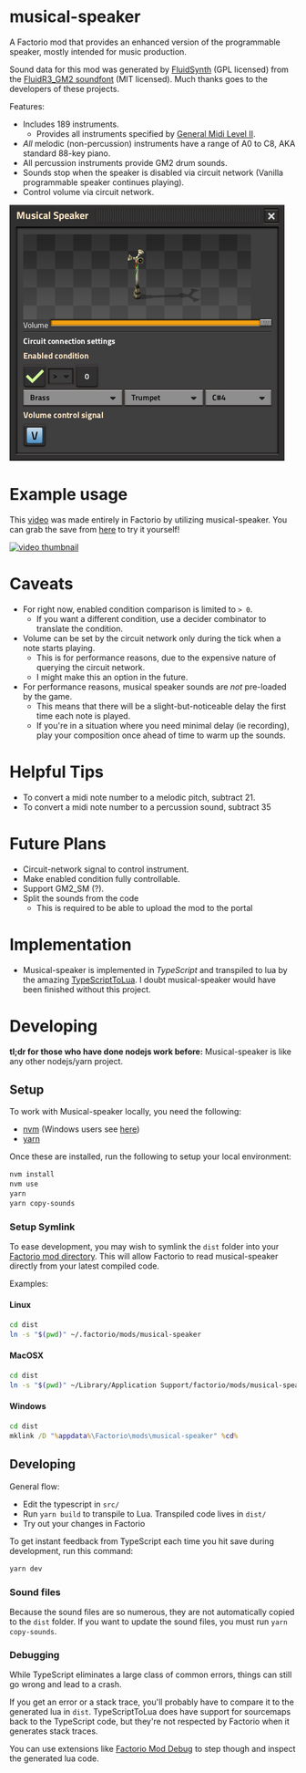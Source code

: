 # musical-speaker

A Factorio mod that provides an enhanced version of the programmable speaker, mostly intended for music production.

Sound data for this mod was generated by [FluidSynth](http://www.fluidsynth.org/) (GPL licensed) from the [FluidR3_GM2 soundfont](https://member.keymusician.com/Member/FluidR3_GM/index.html) (MIT licensed). Much thanks goes to the developers of these projects.

Features:
- Includes 189 instruments.
	- Provides all instruments specified by [General Midi Level II](https://en.wikipedia.org/wiki/General_MIDI_Level_2).
- _All_ melodic (non-percussion) instruments have a range of A0 to C8, AKA standard 88-key piano.
- All percussion instruments provide GM2 drum sounds.
- Sounds stop when the speaker is disabled via circuit network (Vanilla programmable speaker continues playing).
- Control volume via circuit network.


![](./images/speaker-1.png)

# Example usage
This [video](https://www.youtube.com/watch?v=WMUe16I7cuk) was made entirely in Factorio by utilizing musical-speaker. You can grab the save from [here](https://github.com/Xcelled/musical-speaker/raw/saves/piano-let%20it%20go.zip) to try it yourself!

[![video thumbnail](https://img.youtube.com/vi/WMUe16I7cuk/0.jpg)](https://www.youtube.com/watch?v=WMUe16I7cuk "Let it go - Factorio Style")

# Caveats
- For right now, enabled condition comparison is limited to `> 0`.
	- If you want a different condition, use a decider combinator to translate the condition.
- Volume can be set by the circuit network only during the tick when a note starts playing.
	- This is for performance reasons, due to the expensive nature of querying the circuit network.
	- I might make this an option in the future.
- For performance reasons, musical speaker sounds are _not_ pre-loaded by the game.
	- This means that there will be a slight-but-noticeable delay the first time each note is played.
	- If you're in a situation where you need minimal delay (ie recording), play your composition once ahead of time to warm up the sounds.

# Helpful Tips
- To convert a midi note number to a melodic pitch, subtract 21.
- To convert a midi note number to a percussion sound, subtract 35

# Future Plans
- Circuit-network signal to control instrument.
- Make enabled condition fully controllable.
- Support GM2_SM (?).
- Split the sounds from the code
	- This is required to be able to upload the mod to the portal

# Implementation
- Musical-speaker is implemented in _TypeScript_ and transpiled to lua by the amazing [TypeScriptToLua](https://typescripttolua.github.io/). I doubt musical-speaker would have been finished without this project.

# Developing

**tl;dr for those who have done nodejs work before:** Musical-speaker is like any other nodejs/yarn project.

## Setup
To work with Musical-speaker locally, you need the following:
- [nvm](https://github.com/nvm-sh/nvm#installing-and-updating) (Windows users see [here](https://dev.to/skaytech/how-to-install-node-version-manager-nvm-for-windows-10-4nbi))
- [yarn](https://riptutorial.com/node-js/example/29249/yarn-installation)

Once these are installed, run the following to setup your local environment:
```sh
nvm install
nvm use
yarn
yarn copy-sounds
```

### Setup Symlink

To ease development, you may wish to symlink the `dist` folder into your [Factorio mod directory](https://wiki.factorio.com/Application_directory). This will allow Factorio to read musical-speaker directly from your latest compiled code.

Examples:

#### Linux
```sh
cd dist
ln -s "$(pwd)" ~/.factorio/mods/musical-speaker
```

#### MacOSX
```sh
cd dist
ln -s "$(pwd)" ~/Library/Application Support/factorio/mods/musical-speaker
```

#### Windows
```bat
cd dist
mklink /D "%appdata%\Factorio\mods\musical-speaker" %cd%
```
## Developing
General flow:
- Edit the typescript in `src/`
- Run `yarn build` to transpile to Lua. Transpiled code lives in `dist/`
- Try out your changes in Factorio

To get instant feedback from TypeScript each time you hit save during development, run this command:

```sh
yarn dev
```

### Sound files

Because the sound files are so numerous, they are not automatically copied to the `dist` folder. If you want to update the sound files, you must run `yarn copy-sounds`.

### Debugging

While TypeScript eliminates a large class of common errors, things can still go wrong and lead to a crash.

If you get an error or a stack trace, you'll probably have to compare it to the generated lua in `dist`. TypeScriptToLua does have support for sourcemaps back to the TypeScript code, but they're not respected by Factorio when it generates stack traces.

You can use extensions like [Factorio Mod Debug](https://marketplace.visualstudio.com/items?itemName=justarandomgeek.factoriomod-debug) to step though and inspect the generated lua code.
